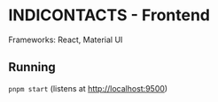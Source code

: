 # INDICONTACTS - Frontend

Frameworks: React, Material UI

## Running

`pnpm start` (listens at [http://localhost:9500](http://localhost:9500))
